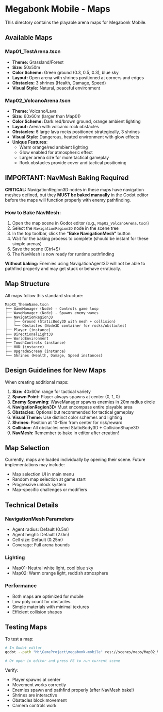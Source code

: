 # Megabonk Mobile - Maps

This directory contains the playable arena maps for Megabonk Mobile.

## Available Maps

### Map01_TestArena.tscn
- **Theme:** Grassland/Forest
- **Size:** 50x50m
- **Color Scheme:** Green ground (0.3, 0.5, 0.3), blue sky
- **Layout:** Open arena with shrines positioned at corners and edges
- **Obstacles:** 3 shrines (Health, Damage, Speed)
- **Visual Style:** Natural, peaceful environment

### Map02_VolcanoArena.tscn
- **Theme:** Volcano/Lava
- **Size:** 60x60m (larger than Map01)
- **Color Scheme:** Dark red/brown ground, orange ambient lighting
- **Layout:** Arena with volcanic rock obstacles
- **Obstacles:** 6 large lava rocks positioned strategically, 3 shrines
- **Visual Style:** Dangerous, heated environment with glow effects
- **Unique Features:**
  - Warm orange/red ambient lighting
  - Glow enabled for atmospheric effect
  - Larger arena size for more tactical gameplay
  - Rock obstacles provide cover and tactical positioning

## IMPORTANT: NavMesh Baking Required

**CRITICAL:** NavigationRegion3D nodes in these maps have navigation meshes defined, but they **MUST be baked manually** in the Godot editor before the maps will function properly with enemy pathfinding.

### How to Bake NavMesh:

1. Open the map scene in Godot editor (e.g., `Map02_VolcanoArena.tscn`)
2. Select the `NavigationRegion3D` node in the scene tree
3. In the top toolbar, click the **"Bake NavigationMesh"** button
4. Wait for the baking process to complete (should be instant for these simple arenas)
5. Save the scene (Ctrl+S)
6. The NavMesh is now ready for runtime pathfinding

**Without baking:** Enemies using NavigationAgent3D will not be able to pathfind properly and may get stuck or behave erratically.

## Map Structure

All maps follow this standard structure:

```
MapXX_ThemeName.tscn
├── GameManager (Node) - Controls game loop
├── WaveManager (Node) - Spawns enemy waves
├── NavigationRegion3D
│   ├── Ground (StaticBody3D with mesh + collision)
│   └── Obstacles (Node3D container for rocks/obstacles)
├── Player (instance)
├── DirectionalLight3D
├── WorldEnvironment
├── TouchControls (instance)
├── HUD (instance)
├── UpgradeScreen (instance)
└── Shrines (Health, Damage, Speed instances)
```

## Design Guidelines for New Maps

When creating additional maps:

1. **Size:** 40x60m range for tactical variety
2. **Spawn Point:** Player always spawns at center (0, 1, 0)
3. **Enemy Spawning:** WaveManager spawns enemies in 20m radius circle
4. **NavigationRegion3D:** Must encompass entire playable area
5. **Obstacles:** Optional but recommended for tactical gameplay
6. **Visual Theme:** Use distinct color schemes and lighting
7. **Shrines:** Position at 10-15m from center for risk/reward
8. **Collision:** All obstacles need StaticBody3D + CollisionShape3D
9. **NavMesh:** Remember to bake in editor after creation!

## Map Selection

Currently, maps are loaded individually by opening their scene. Future implementations may include:
- Map selection UI in main menu
- Random map selection at game start
- Progressive unlock system
- Map-specific challenges or modifiers

## Technical Details

### NavigationMesh Parameters
- Agent radius: Default (0.5m)
- Agent height: Default (2.0m)
- Cell size: Default (0.25m)
- Coverage: Full arena bounds

### Lighting
- Map01: Neutral white light, cool blue sky
- Map02: Warm orange light, reddish atmosphere

### Performance
- Both maps are optimized for mobile
- Low poly count for obstacles
- Simple materials with minimal textures
- Efficient collision shapes

## Testing Maps

To test a map:
```bash
# In Godot editor
godot --path "M:\GameProject\megabonk-mobile" res://scenes/maps/Map02_VolcanoArena.tscn

# Or open in editor and press F6 to run current scene
```

Verify:
- Player spawns at center
- Movement works correctly
- Enemies spawn and pathfind properly (after NavMesh bake!)
- Shrines are interactive
- Obstacles block movement
- Camera controls work
